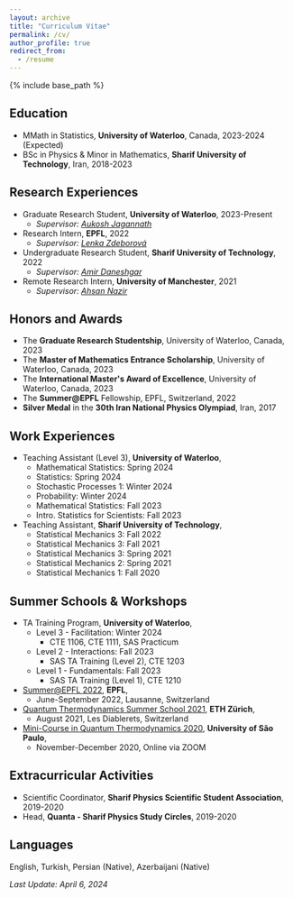 ```yaml
---
layout: archive
title: "Curriculum Vitae"
permalink: /cv/
author_profile: true
redirect_from:
  - /resume
---
```

{% include base_path %}

## Education
* MMath in Statistics, **University of Waterloo**, Canada, 2023-2024 (Expected)
* BSc in Physics & Minor in Mathematics, **Sharif University of Technology**, Iran, 2018-2023

## Research Experiences
* Graduate Research Student, **University of Waterloo**, 2023-Present
  * _Supervisor: [Aukosh Jagannath](https://www.math.uwaterloo.ca/~a3jagann/)_
* Research Intern, **EPFL**, 2022
  * _Supervisor: [Lenka Zdeborová](https://people.epfl.ch/lenka.zdeborova/?lang=en)_
* Undergraduate Research Student, **Sharif University of Technology**, 2022
  * _Supervisor: [Amir Daneshgar](http://math.sharif.ir/faculties/daneshgar)_
* Remote Research Intern, **University of Manchester**, 2021
  * _Supervisor: [Ahsan Nazir](https://research.manchester.ac.uk/en/persons/ahsan.nazir)_

## Honors and Awards
* The **Graduate Research Studentship**, University of Waterloo, Canada, 2023
* The **Master of Mathematics Entrance Scholarship**, University of Waterloo, Canada, 2023
* The **International Master's Award of Excellence**, University of Waterloo, Canada, 2023
* The **Summer@EPFL** Fellowship, EPFL, Switzerland, 2022
* **Silver Medal** in the **30th Iran National Physics Olympiad**, Iran, 2017


## Work Experiences
* Teaching Assistant (Level 3), **University of Waterloo**,
  * Mathematical Statistics: Spring 2024
  * Statistics: Spring 2024
  * Stochastic Processes 1: Winter 2024
  * Probability: Winter 2024
  * Mathematical Statistics: Fall 2023
  * Intro. Statistics for Scientists: Fall 2023
* Teaching Assistant, **Sharif University of Technology**,
  * Statistical Mechanics 3: Fall 2022
  * Statistical Mechanics 3: Fall 2021
  * Statistical Mechanics 3: Spring 2021
  * Statistical Mechanics 2: Spring 2021
  * Statistical Mechanics 1: Fall 2020

## Summer Schools & Workshops
* TA Training Program, **University of Waterloo**,
  * Level 3 - Facilitation: Winter 2024
    * CTE 1106, CTE 1111, SAS Practicum
  * Level 2 - Interactions: Fall 2023
    * SAS TA Training (Level 2), CTE 1203
  * Level 1 - Fundamentals: Fall 2023
    * SAS TA Training (Level 1), CTE 1210
* [Summer@EPFL 2022](https://summer.epfl.ch/), **EPFL**,
  * June-September 2022, Lausanne, Switzerland
* [Quantum Thermodynamics Summer School 2021](https://qthermo.ethz.ch/), **ETH Zürich**,
  * August 2021, Les Diablerets, Switzerland
* [Mini-Course in Quantum Thermodynamics 2020](https://tinyurl.com/y6nvanbw), **University of São Paulo**,
  * November-December 2020, Online via ZOOM

## Extracurricular Activities
* Scientific Coordinator, **Sharif Physics Scientific Student Association**, 2019-2020
* Head, **Quanta - Sharif Physics Study Circles**, 2019-2020

## Languages
English, Turkish, Persian (Native), Azerbaijani (Native)

_Last Update: April 6, 2024_
